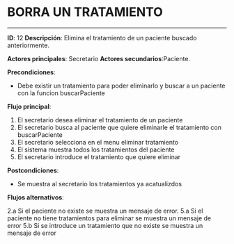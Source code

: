 # BORRA UN TRATAMIENTO
---
**ID**: 12 **Descripción**: Elimina el tratamiento de un paciente buscado anteriormente.

**Actores principales**: Secretario **Actores secundarios**:Paciente.

**Precondiciones**:

   * Debe existir un tratamiento para poder eliminarlo y buscar a un paciente con la funcion buscarPaciente

**Flujo principal**:

 1. El secretario desea eliminar el tratamiento de un paciente
 2. El secretario busca al paciente que quiere eliminarle el tratamiento con buscarPaciente
 3. El secretario selecciona en el menu eliminar tratamiento
 4. El sistema muestra todos los tratamientos del paciente
 5. El secretario introduce el tratamiento que quiere eliminar

**Postcondiciones**:

   * Se muestra al secretario los tratamientos ya acatualizdos

**Flujos alternativos**:

 2.a Si el paciente no existe se muestra un mensaje de error.
 5.a Si el paciente no tiene tratamientos para eliminar se muestra un mensaje de error
 5.b Si se introduce un tratamiento que no existe se muestra un mensaje de error


